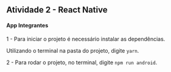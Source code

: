 ## Atividade 2 - React Native

#### App Integrantes

1 - Para iniciar o projeto é necessário instalar as dependências.

Utilizando o terminal na pasta do projeto, digite `yarn`.

2 - Para rodar o projeto, no terminal, digite `npm run android`.
